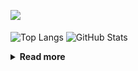 ![](https://komarev.com/ghpvc/?username=chck&color=blueviolet)

<p align="left"> 
  <img alt="Top Langs" align="center" height="150" src="https://github-readme-stats-nine-umber-51.vercel.app/api/top-langs/?username=chck&layout=compact&count_private=true&show_icons=true&show_icons=true&theme=buefy" />
  <img alt="GitHub Stats" align="center" height="150" src="https://github-readme-stats-nine-umber-51.vercel.app/api?username=chck&count_private=true&show_icons=true&show_icons=true&theme=buefy" />
</p>

<details>
  <summary><b>Read more</b></summary>
  <br>

  <!--START_SECTION:waka-->
**🐱 My GitHub Data** 

> 📦 68.5 kB Used in GitHub's Storage 
 > 
> 🏆 540 Contributions in the Year 2023
 > 
> 💼 Opted to Hire
 > 
> 📜 134 Public Repositories 
 > 
> 🔑 19 Private Repositories 
 > 
**I'm a Night 🦉** 

```text
🌞 Morning                1276 commits        ████░░░░░░░░░░░░░░░░░░░░░   15.91 % 
🌆 Daytime                2045 commits        ██████░░░░░░░░░░░░░░░░░░░   25.49 % 
🌃 Evening                2224 commits        ███████░░░░░░░░░░░░░░░░░░   27.72 % 
🌙 Night                  2477 commits        ████████░░░░░░░░░░░░░░░░░   30.88 % 
```
📅 **I'm Most Productive on Monday** 

```text
Monday                   1782 commits        ██████░░░░░░░░░░░░░░░░░░░   22.21 % 
Tuesday                  1656 commits        █████░░░░░░░░░░░░░░░░░░░░   20.64 % 
Wednesday                1164 commits        ████░░░░░░░░░░░░░░░░░░░░░   14.51 % 
Thursday                 1437 commits        ████░░░░░░░░░░░░░░░░░░░░░   17.91 % 
Friday                   779 commits         ██░░░░░░░░░░░░░░░░░░░░░░░   09.71 % 
Saturday                 423 commits         █░░░░░░░░░░░░░░░░░░░░░░░░   05.27 % 
Sunday                   781 commits         ██░░░░░░░░░░░░░░░░░░░░░░░   09.74 % 
```


📊 **This Week I Spent My Time On** 

```text
💬 Programming Languages: 
Other                    30 hrs 4 mins       ██████████████████░░░░░░░   70.69 % 
Rust                     3 hrs 50 mins       ██░░░░░░░░░░░░░░░░░░░░░░░   09.02 % 
Terraform                3 hrs 10 mins       ██░░░░░░░░░░░░░░░░░░░░░░░   07.46 % 
YAML                     2 hrs 53 mins       ██░░░░░░░░░░░░░░░░░░░░░░░   06.79 % 
Python                   29 mins             ░░░░░░░░░░░░░░░░░░░░░░░░░   01.14 % 

🔥 Editors: 
Chrome                   30 hrs 4 mins       ██████████████████░░░░░░░   70.67 % 
PyCharm                  5 hrs 28 mins       ███░░░░░░░░░░░░░░░░░░░░░░   12.85 % 
CLion                    3 hrs 50 mins       ██░░░░░░░░░░░░░░░░░░░░░░░   09.03 % 
Neovim                   1 hr 51 mins        █░░░░░░░░░░░░░░░░░░░░░░░░   04.36 % 
VS Code                  1 hr 16 mins        █░░░░░░░░░░░░░░░░░░░░░░░░   02.98 % 
```

**I Mostly Code in Python** 

```text
Python                   40 repos            ████████░░░░░░░░░░░░░░░░░   32.00 % 
Jupyter Notebook         20 repos            ████░░░░░░░░░░░░░░░░░░░░░   16.00 % 
Rust                     7 repos             █░░░░░░░░░░░░░░░░░░░░░░░░   05.60 % 
Shell                    3 repos             █░░░░░░░░░░░░░░░░░░░░░░░░   02.40 % 
Astro                    1 repo              ░░░░░░░░░░░░░░░░░░░░░░░░░   00.80 % 
```



**Timeline**

![Lines of Code chart](https://raw.githubusercontent.com/chck/chck/main/assets/bar_graph.png)


 Last Updated on 2023-08-21 01:20 UTC
<!--END_SECTION:waka-->
</details>

